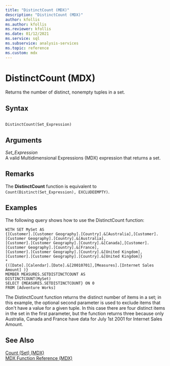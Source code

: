```yaml
---
title: "DistinctCount (MDX)"
description: "DistinctCount (MDX)"
author: kfollis
ms.author: kfollis
ms.reviewer: kfollis
ms.date: 01/12/2021
ms.service: sql
ms.subservice: analysis-services
ms.topic: reference
ms.custom: mdx
---
```

# DistinctCount (MDX)


  Returns the number of distinct, nonempty tuples in a set.  
  
## Syntax  
  
```  
  
DistinctCount(Set_Expression)  
```  
  
## Arguments  
 *Set_Expression*  
 A valid Multidimensional Expressions (MDX) expression that returns a set.  
  
## Remarks  
 The **DistinctCount** function is equivalent to `Count(Distinct(Set_Expression), EXCLUDEEMPTY)`.  
  
## Examples  
 The following query shows how to use the DistinctCount function:  
  
 ```mdx
WITH SET MySet AS  
 {[Customer].[Customer Geography].[Country].&[Australia],[Customer].[Customer Geography].[Country].&[Australia],
 [Customer].[Customer Geography].[Country].&[Canada],[Customer].[Customer Geography].[Country].&[France],  
 [Customer].[Customer Geography].[Country].&[United Kingdom],[Customer].[Customer Geography].[Country].&[United Kingdom]}  
 * 
 {([Date].[Calendar].[Date].&[20010701],[Measures].[Internet Sales Amount] )}   
 MEMBER MEASURES.SETDISTINCTCOUNT AS  
 DISTINCTCOUNT(MySet)  
 SELECT {MEASURES.SETDISTINCTCOUNT} ON 0 
 FROM [Adventure Works] 
 ```

The DistinctCount function returns the distinct number of items in a set; in this example, the optional second parameter is used to exclude items that don't have a value for a given tuple. In this case there are four distinct items in the set in the first parameter, but the function returns three because only Australia, Canada and France have data for July 1st 2001 for Internet Sales Amount.
 
## See Also  
 [Count &#40;Set&#41; &#40;MDX&#41;](../mdx/count-set-mdx.md)   
 [MDX Function Reference &#40;MDX&#41;](../mdx/mdx-function-reference-mdx.md)  
  
  
